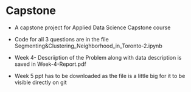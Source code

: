 # Capstone
* A capstone project for Applied Data Science Capstone course                                                                                                                           
* Code for all 3 questions are in the file Segmenting&Clustering_Neighborhood_in_Toronto-2.ipynb                                                                                            
* Week 4- Descriiption of the Problem along with data description is saved in Week-4-Report.pdf 

* Week 5 ppt has to be downloaded as the file is a little big for it to be visible directly on git
